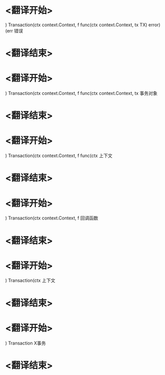 
# <翻译开始>
) Transaction(ctx context.Context, f func(ctx context.Context, tx TX) error) (err
错误
# <翻译结束>

# <翻译开始>
) Transaction(ctx context.Context, f func(ctx context.Context, tx
事务对象
# <翻译结束>

# <翻译开始>
) Transaction(ctx context.Context, f func(ctx
上下文
# <翻译结束>

# <翻译开始>
) Transaction(ctx context.Context, f
回调函数
# <翻译结束>

# <翻译开始>
) Transaction(ctx
上下文
# <翻译结束>

# <翻译开始>
) Transaction
X事务
# <翻译结束>
